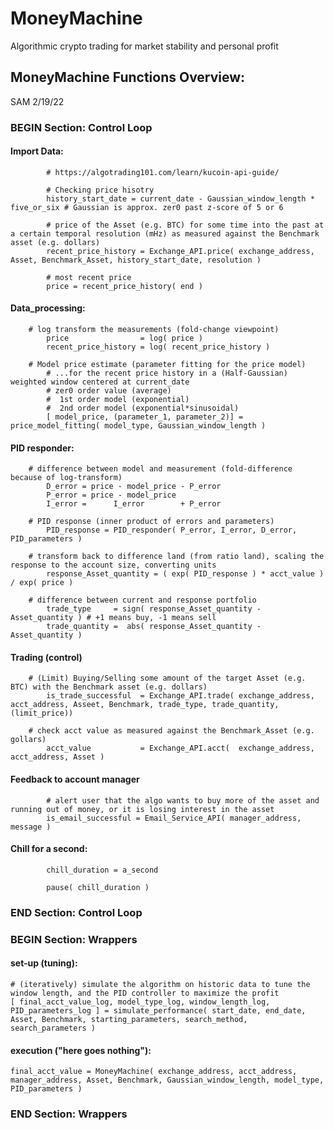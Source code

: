 # MoneyMachine
Algorithmic crypto trading for market stability and personal profit


## MoneyMachine Functions Overview:
SAM 2/19/22

### BEGIN Section: Control Loop
#### Import Data:
            # https://algotrading101.com/learn/kucoin-api-guide/

            # Checking price hisotry
            history_start_date = current_date - Gaussian_window_length * five_or_six # Gaussian is approx. zer0 past z-score of 5 or 6

            # price of the Asset (e.g. BTC) for some time into the past at a certain temporal resolution (mHz) as measured against the Benchmark asset (e.g. dollars)
            recent_price_history = Exchange_API.price( exchange_address, Asset, Benchmark_Asset, history_start_date, resolution )

            # most recent price
            price = recent_price_history( end )
            
#### Data_processing:
        # log transform the measurements (fold-change viewpoint)
            price                = log( price )
            recent_price_history = log( recent_price_history )

        # Model price estimate (parameter fitting for the price model)
            # ...for the recent price history in a (Half-Gaussian) weighted window centered at current_date
            # zer0 order value (average)
            #  1st order model (exponential)
            #  2nd order model (exponential*sinusoidal)
            [ model_price, (parameter_1, parameter_2)] = price_model_fitting( model_type, Gaussian_window_length ) 

#### PID responder:
        # difference between model and measurement (fold-difference because of log-transform)
            D_error = price - model_price - P_error
            P_error = price - model_price
            I_error =      I_error        + P_error

        # PID response (inner product of errors and parameters)
            PID_response = PID_responder( P_error, I_error, D_error, PID_parameters )

        # transform back to difference land (from ratio land), scaling the response to the account size, converting units
            response_Asset_quantity = ( exp( PID_response ) * acct_value ) / exp( price )

        # difference between current and response portfolio
            trade_type     = sign( response_Asset_quantity - Asset_quantity ) # +1 means buy, -1 means sell
            trade_quantity =  abs( response_Asset_quantity - Asset_quantity )
            
#### Trading (control)
        # (Limit) Buying/Selling some amount of the target Asset (e.g. BTC) with the Benchmark asset (e.g. dollars)
            is_trade_successful  = Exchange_API.trade( exchange_address, acct_address, Asseet, Benchmark, trade_type, trade_quantity, (limit_price))

        # check acct value as measured against the Benchmark_Asset (e.g. gollars)
            acct_value           = Exchange_API.acct(  exchange_address, acct_address, Asset )

#### Feedback to account manager
            # alert user that the algo wants to buy more of the asset and running out of money, or it is losing interest in the asset
            is_email_successful = Email_Service_API( manager_address, message )

#### Chill for a second:
            chill_duration = a_second
        
            pause( chill_duration )
        
### END Section: Control Loop

### BEGIN Section: Wrappers

#### set-up (tuning):
    # (iteratively) simulate the algorithm on historic data to tune the window length, and the PID controller to maximize the profit
    [ final_acct_value_log, model_type_log, window_length_log, PID_parameters_log ] = simulate_performance( start_date, end_date, Asset, Benchmark, starting_parameters, search_method, search_parameters )

#### execution ("here goes nothing"):
    final_acct_value = MoneyMachine( exchange_address, acct_address, manager_address, Asset, Benchmark, Gaussian_window_length, model_type, PID_parameters )

### END Section: Wrappers
